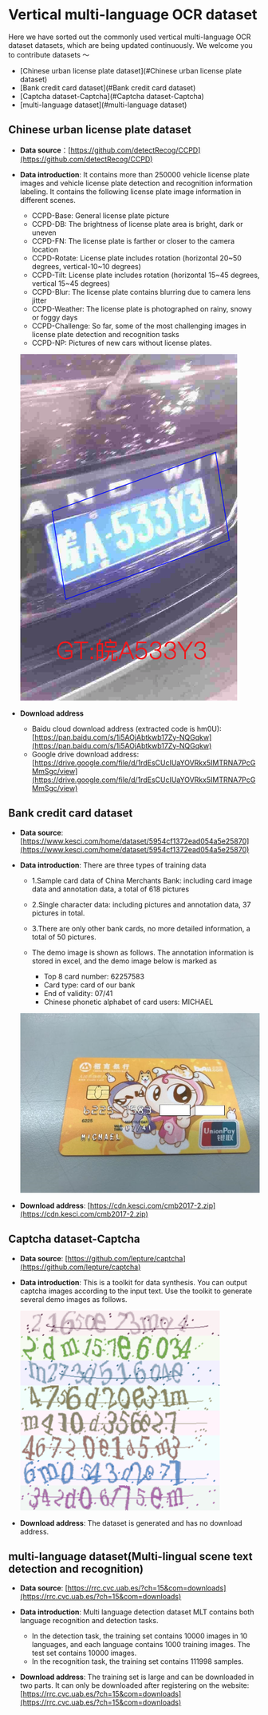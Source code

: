 # Vertical multi-language OCR dataset
Here we have sorted out the commonly used vertical multi-language OCR dataset datasets, which are being updated continuously. We welcome you to contribute datasets ～
- [Chinese urban license plate dataset](#Chinese urban license plate dataset)
- [Bank credit card dataset](#Bank credit card dataset)
- [Captcha dataset-Captcha](#Captcha dataset-Captcha)
- [multi-language dataset](#multi-language dataset)


<a name="Chinese urban license plate dataset"></a>
## Chinese urban license plate dataset

- **Data source**：[https://github.com/detectRecog/CCPD](https://github.com/detectRecog/CCPD)

- **Data introduction**: It contains more than 250000 vehicle license plate images and vehicle license plate detection and recognition information labeling. It contains the following license plate image information in different scenes.
    * CCPD-Base: General license plate picture
    * CCPD-DB: The brightness of license plate area is bright, dark or uneven
    * CCPD-FN: The license plate is farther or closer to the camera location
    * CCPD-Rotate: License plate includes rotation (horizontal 20\~50 degrees, vertical-10\~10 degrees)
    * CCPD-Tilt: License plate includes rotation (horizontal 15\~45 degrees, vertical 15\~45 degrees)
    * CCPD-Blur: The license plate contains blurring due to camera lens jitter
    * CCPD-Weather: The license plate is photographed on rainy, snowy or foggy days
    * CCPD-Challenge: So far, some of the most challenging images in license plate detection and recognition tasks
    * CCPD-NP: Pictures of new cars without license plates.

    ![](../datasets/ccpd_demo.png)


- **Download address**
    * Baidu cloud download address (extracted code is hm0U): [https://pan.baidu.com/s/1i5AOjAbtkwb17Zy-NQGqkw](https://pan.baidu.com/s/1i5AOjAbtkwb17Zy-NQGqkw)
    * Google drive download address:[https://drive.google.com/file/d/1rdEsCUcIUaYOVRkx5IMTRNA7PcGMmSgc/view](https://drive.google.com/file/d/1rdEsCUcIUaYOVRkx5IMTRNA7PcGMmSgc/view)


<a name="Bank credit card dataset"></a>
## Bank credit card dataset

- **Data source**: [https://www.kesci.com/home/dataset/5954cf1372ead054a5e25870](https://www.kesci.com/home/dataset/5954cf1372ead054a5e25870)

- **Data introduction**: There are three types of training data
    * 1.Sample card data of China Merchants Bank: including card image data and annotation data, a total of 618 pictures
    * 2.Single character data: including pictures and annotation data, 37 pictures in total.
    * 3.There are only other bank cards, no more detailed information, a total of 50 pictures.

    * The demo image is shown as follows. The annotation information is stored in excel, and the demo image below is marked as
        * Top 8 card number: 62257583
        * Card type: card of our bank
        * End of validity: 07/41
        * Chinese phonetic alphabet of card users: MICHAEL

    ![](../datasets/cmb_demo.jpg)

- **Download address**: [https://cdn.kesci.com/cmb2017-2.zip](https://cdn.kesci.com/cmb2017-2.zip)



<a name="Captcha dataset-Captcha"></a>
## Captcha dataset-Captcha

- **Data source**: [https://github.com/lepture/captcha](https://github.com/lepture/captcha)

- **Data introduction**: This is a toolkit for data synthesis. You can output captcha images according to the input text. Use the toolkit to generate several demo images as follows.

    ![](../datasets/captcha_demo.png)

- **Download address**: The dataset is generated and has no download address.



<a name="multi-language dataset"></a>
## multi-language dataset(Multi-lingual scene text detection and recognition)

- **Data source**: [https://rrc.cvc.uab.es/?ch=15&com=downloads](https://rrc.cvc.uab.es/?ch=15&com=downloads)

- **Data introduction**: Multi language detection dataset MLT contains both language recognition and detection tasks.
    * In the detection task, the training set contains 10000 images in 10 languages, and each language contains 1000 training images. The test set contains 10000 images.
    * In the recognition task, the training set contains 111998 samples.


- **Download address**: The training set is large and can be downloaded in two parts. It can only be downloaded after registering on the website:
[https://rrc.cvc.uab.es/?ch=15&com=downloads](https://rrc.cvc.uab.es/?ch=15&com=downloads)
